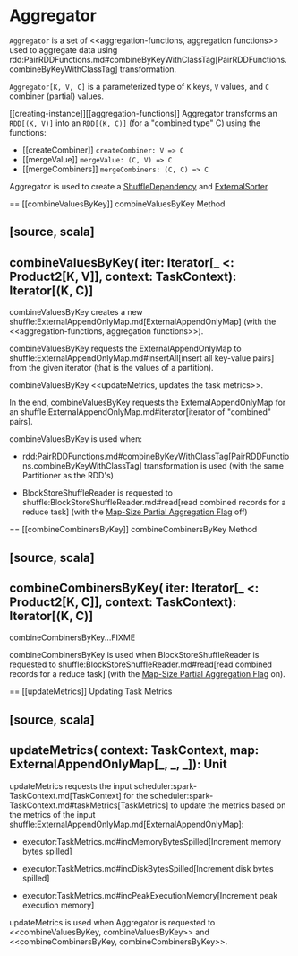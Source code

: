 # Aggregator

`Aggregator` is a set of <<aggregation-functions, aggregation functions>> used to aggregate data using rdd:PairRDDFunctions.md#combineByKeyWithClassTag[PairRDDFunctions.combineByKeyWithClassTag] transformation.

`Aggregator[K, V, C]` is a parameterized type of `K` keys, `V` values, and `C` combiner (partial) values.

[[creating-instance]][[aggregation-functions]]
Aggregator transforms an `RDD[(K, V)]` into an `RDD[(K, C)]` (for a "combined type" C) using the functions:

* [[createCombiner]] `createCombiner: V => C`
* [[mergeValue]] `mergeValue: (C, V) => C`
* [[mergeCombiners]] `mergeCombiners: (C, C) => C`

Aggregator is used to create a [ShuffleDependency](ShuffleDependency.md) and [ExternalSorter](../shuffle/ExternalSorter.md).

== [[combineValuesByKey]] combineValuesByKey Method

[source, scala]
----
combineValuesByKey(
  iter: Iterator[_ <: Product2[K, V]],
  context: TaskContext): Iterator[(K, C)]
----

combineValuesByKey creates a new shuffle:ExternalAppendOnlyMap.md[ExternalAppendOnlyMap] (with the <<aggregation-functions, aggregation functions>>).

combineValuesByKey requests the ExternalAppendOnlyMap to shuffle:ExternalAppendOnlyMap.md#insertAll[insert all key-value pairs] from the given iterator (that is the values of a partition).

combineValuesByKey <<updateMetrics, updates the task metrics>>.

In the end, combineValuesByKey requests the ExternalAppendOnlyMap for an shuffle:ExternalAppendOnlyMap.md#iterator[iterator of "combined" pairs].

combineValuesByKey is used when:

* rdd:PairRDDFunctions.md#combineByKeyWithClassTag[PairRDDFunctions.combineByKeyWithClassTag] transformation is used (with the same Partitioner as the RDD's)

* BlockStoreShuffleReader is requested to shuffle:BlockStoreShuffleReader.md#read[read combined records for a reduce task] (with the [Map-Size Partial Aggregation Flag](ShuffleDependency.md#mapSideCombine) off)

== [[combineCombinersByKey]] combineCombinersByKey Method

[source, scala]
----
combineCombinersByKey(
  iter: Iterator[_ <: Product2[K, C]],
  context: TaskContext): Iterator[(K, C)]
----

combineCombinersByKey...FIXME

combineCombinersByKey is used when BlockStoreShuffleReader is requested to shuffle:BlockStoreShuffleReader.md#read[read combined records for a reduce task] (with the [Map-Size Partial Aggregation Flag](ShuffleDependency.md#mapSideCombine) on).

== [[updateMetrics]] Updating Task Metrics

[source, scala]
----
updateMetrics(
  context: TaskContext,
  map: ExternalAppendOnlyMap[_, _, _]): Unit
----

updateMetrics requests the input scheduler:spark-TaskContext.md[TaskContext] for the scheduler:spark-TaskContext.md#taskMetrics[TaskMetrics] to update the metrics based on the metrics of the input shuffle:ExternalAppendOnlyMap.md[ExternalAppendOnlyMap]:

* executor:TaskMetrics.md#incMemoryBytesSpilled[Increment memory bytes spilled]

* executor:TaskMetrics.md#incDiskBytesSpilled[Increment disk bytes spilled]

* executor:TaskMetrics.md#incPeakExecutionMemory[Increment peak execution memory]

updateMetrics is used when Aggregator is requested to <<combineValuesByKey, combineValuesByKey>> and <<combineCombinersByKey, combineCombinersByKey>>.
